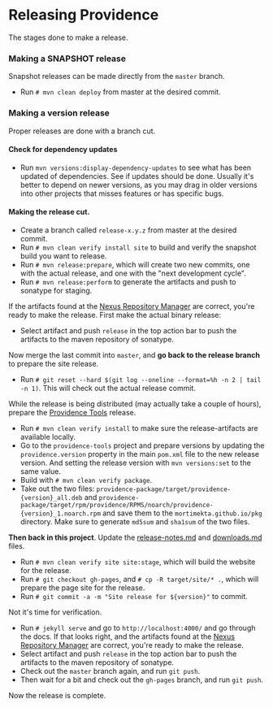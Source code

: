 Releasing Providence
====================

The stages done to make a release.

### Making a SNAPSHOT release

Snapshot releases can be made directly from the `master` branch.

* Run `# mvn clean deploy` from master at the desired commit.

### Making a version release

Proper releases are done with a branch cut.

#### Check for dependency updates

* Run `mvn versions:display-dependency-updates` to see what has been updated of
  dependencies. See if updates should be done. Usually it's better to depend on
  newer versions, as you may drag in older versions into other projects that
  misses features or has specific bugs.

#### Making the release cut.

* Create a branch called `release-x.y.z` from master at the desired commit.
* Run `# mvn clean verify install site` to build and verify the snapshot build
  you want to release.
* Run `# mvn release:prepare`, which will create two new commits, one with the
  actual release, and one with the "next development cycle".
* Run `# mvn release:perform` to generate the artifacts and push to sonatype
  for staging.

If the artifacts found at the [Nexus Repository Manager](https://oss.sonatype.org/#stagingRepositories)
are correct, you're ready to make the release. First make the actual binary release:

* Select artifact and push `release` in the top action bar to push the artifacts
  to the maven repository of sonatype.

Now merge the last commit into `master`, and **go back to the release branch**
to prepare the site release.

* Run `# git reset --hard $(git log --oneline --format=%h -n 2 | tail -n 1)`.
  This will check out the actual release commit.

While the release is being distributed (may actually take a couple of hours),
prepare the [Providence Tools](https://github.com/morimekta/providence-tools)
release.

* Run `# mvn clean verify install` to make sure the release-artifacts are
  available locally.
* Go to the `providence-tools` project and prepare versions by updating the
  `providence.version` property in the main `pom.xml` file to the new release
  version. And setting the release version with `mvn versions:set` to the
  same value.
* Build with `# mvn clean verify package`.
* Take out the two files: `providence-package/target/providence-{version}_all.deb`
  and `providence-package/target/rpm/providence/RPMS/noarch/providence-{version}_1.noarch.rpm`
  and save them to the `mortimekta.github.io/pkg` directory. Make sure to generate
  `md5sum` and `sha1sum` of the two files.

**Then back in this project**. Update the [release-notes.md](release-notes.html) and
[downloads.md](downloads.html) files.
  
* Run `# mvn clean verify site site:stage`, which will build the website for the
  release.
* Run `# git checkout gh-pages`, and `# cp -R target/site/* .`, which will
  prepare the page site for the release.
* Run `# git commit -a -m "Site release for ${version}"` to commit.

Not it's time for verification.

* Run `# jekyll serve` and go to `http://localhost:4000/` and go through the
  docs. If that looks right, and the artifacts found at the
  [Nexus Repository Manager](https://oss.sonatype.org/#stagingRepositories) are
  correct, you're ready to make the release.
* Select artifact and push `release` in the top action bar to push the artifacts
  to the maven repository of sonatype.
* Check out the `master` branch again, and run `git push`.
* Then wait for a bit and check out the `gh-pages` branch, and run `git push`.

Now the release is complete.
